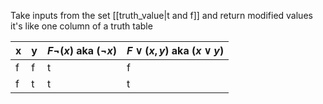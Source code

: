 Take inputs from the set [[truth_value|t and f]] and return modified values
it's like one column of a truth table

| x   | y   | $F\neg(x)$ aka $(\neg x)$ | $F\lor(x,y)$ aka $(x\lor y)$ |
| --- | --- | --------- | ------------ |
| f   | f   | t         | f            |
| f   | t   | t         | t            |

